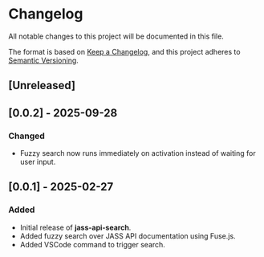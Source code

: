 # Changelog
All notable changes to this project will be documented in this file.

The format is based on [Keep a Changelog](https://keepachangelog.com/en/1.1.0/),
and this project adheres to [Semantic Versioning](https://semver.org/spec/v2.0.0.html).

## [Unreleased]

## [0.0.2] - 2025-09-28
### Changed
- Fuzzy search now runs immediately on activation instead of waiting for user input.

## [0.0.1] - 2025-02-27
### Added
- Initial release of **jass-api-search**.
- Added fuzzy search over JASS API documentation using Fuse.js.
- Added VSCode command to trigger search.

